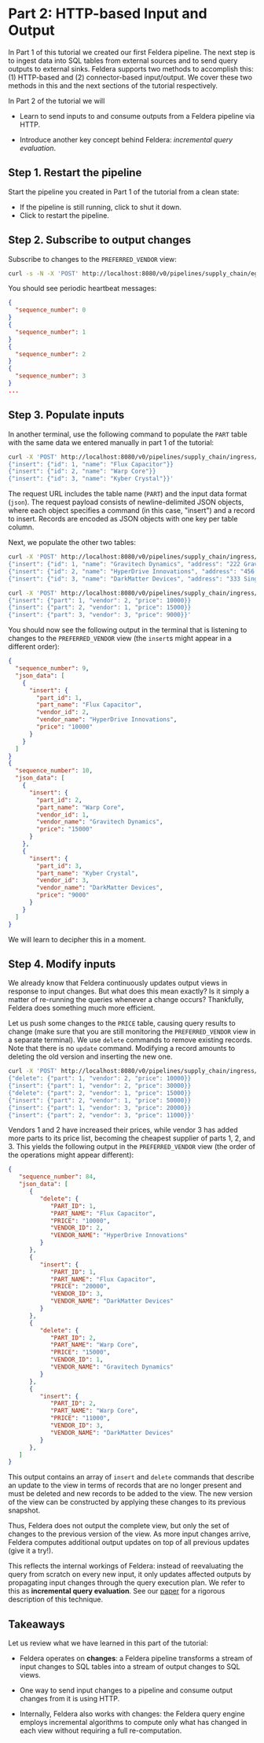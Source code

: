 # Part 2: HTTP-based Input and Output

In Part 1 of this tutorial we created our first Feldera pipeline.
The next step is to ingest data into SQL tables from external sources and to
send query outputs to external sinks.  Feldera supports two methods to
accomplish this: (1) HTTP-based and (2) connector-based input/output.  We cover
these two methods in this and the next sections of the tutorial respectively.

In Part 2 of the tutorial we will

- Learn to send inputs to and consume outputs from a Feldera pipeline via HTTP.

- Introduce another key concept behind Feldera: *incremental query
  evaluation*.

## Step 1. Restart the pipeline

Start the pipeline you created in Part 1 of the tutorial from a clean state:

- If the pipeline is still running, click <icon icon="bx:stop" /> to shut it down.
- Click <icon icon="bx:play" /> to restart the pipeline.

## Step 2. Subscribe to output changes

Subscribe to changes to the `PREFERRED_VENDOR` view:

```bash
curl -s -N -X 'POST' http://localhost:8080/v0/pipelines/supply_chain/egress/PREFERRED_VENDOR?format=json | jq
```

You should see periodic heartbeat messages:

```json
{
  "sequence_number": 0
}
{
  "sequence_number": 1
}
{
  "sequence_number": 2
}
{
  "sequence_number": 3
}
...
```

## Step 3. Populate inputs

In another terminal, use the following command to populate the `PART` table
with the same data we entered manually in part 1 of the tutorial:

```bash
curl -X 'POST' http://localhost:8080/v0/pipelines/supply_chain/ingress/PART?format=json -d '
{"insert": {"id": 1, "name": "Flux Capacitor"}}
{"insert": {"id": 2, "name": "Warp Core"}}
{"insert": {"id": 3, "name": "Kyber Crystal"}}'
```

The request URL includes the table name (`PART`) and the input data format
(`json`).  The request payload consists of newline-delimited JSON objects, where
each object specifies a command (in this case, "insert") and a record to insert.
Records are encoded as JSON objects with one key per table column.

Next, we populate the other two tables:

```bash
curl -X 'POST' http://localhost:8080/v0/pipelines/supply_chain/ingress/VENDOR?format=json -d '
{"insert": {"id": 1, "name": "Gravitech Dynamics", "address": "222 Graviton Lane"}}
{"insert": {"id": 2, "name": "HyperDrive Innovations", "address": "456 Warp Way"}}
{"insert": {"id": 3, "name": "DarkMatter Devices", "address": "333 Singularity Street"}}'

curl -X 'POST' http://localhost:8080/v0/pipelines/supply_chain/ingress/PRICE?format=json -d '
{"insert": {"part": 1, "vendor": 2, "price": 10000}}
{"insert": {"part": 2, "vendor": 1, "price": 15000}}
{"insert": {"part": 3, "vendor": 3, "price": 9000}}'
```

You should now see the following output in the terminal that is
listening to changes to the `PREFERRED_VENDOR` view (the `insert`s
might appear in a different order):

```json
{
  "sequence_number": 9,
  "json_data": [
    {
      "insert": {
        "part_id": 1,
        "part_name": "Flux Capacitor",
        "vendor_id": 2,
        "vendor_name": "HyperDrive Innovations",
        "price": "10000"
      }
    }
  ]
}
{
  "sequence_number": 10,
  "json_data": [
    {
      "insert": {
        "part_id": 2,
        "part_name": "Warp Core",
        "vendor_id": 1,
        "vendor_name": "Gravitech Dynamics",
        "price": "15000"
      }
    },
    {
      "insert": {
        "part_id": 3,
        "part_name": "Kyber Crystal",
        "vendor_id": 3,
        "vendor_name": "DarkMatter Devices",
        "price": "9000"
      }
    }
  ]
}
```

We will learn to decipher this in a moment.

<!-- Meanwhile, you can use the Feldera
Web Console to inspect tables and views (click on the <icon icon="bx:show" />
icon next to a table or view to inspect it). For instance, here is the contents
of the `PREFERRED_VENDOR` view:

![PREFERRED_VENDOR](preferred-vendor1.png) -->

## Step 4. Modify inputs

We already know that Feldera continuously updates output views in response to
input changes.  But what does this mean exactly?  Is it simply a matter of
re-running the queries whenever a change occurs?  Thankfully, Feldera does
something much more efficient.

Let us push some changes to the `PRICE` table, causing query results to change
(make sure that you are still monitoring the `PREFERRED_VENDOR` view in a
separate terminal).  We use `delete` commands to remove existing records.  Note
that there is no `update` command.  Modifying a record amounts to deleting the
old version and inserting the new one.

```bash
curl -X 'POST' http://localhost:8080/v0/pipelines/supply_chain/ingress/PRICE?format=json -d '
{"delete": {"part": 1, "vendor": 2, "price": 10000}}
{"insert": {"part": 1, "vendor": 2, "price": 30000}}
{"delete": {"part": 2, "vendor": 1, "price": 15000}}
{"insert": {"part": 2, "vendor": 1, "price": 50000}}
{"insert": {"part": 1, "vendor": 3, "price": 20000}}
{"insert": {"part": 2, "vendor": 3, "price": 11000}}'
```

Vendors 1 and 2 have increased their prices, while vendor 3 has added
more parts to its price list, becoming the cheapest supplier of parts
1, 2, and 3.  This yields the following output in the
`PREFERRED_VENDOR` view (the order of the operations might appear
different):

```json
{
   "sequence_number": 84,
   "json_data": [
      {
         "delete": {
            "PART_ID": 1,
            "PART_NAME": "Flux Capacitor",
            "PRICE": "10000",
            "VENDOR_ID": 2,
            "VENDOR_NAME": "HyperDrive Innovations"
         }
      },
      {
         "insert": {
            "PART_ID": 1,
            "PART_NAME": "Flux Capacitor",
            "PRICE": "20000",
            "VENDOR_ID": 3,
            "VENDOR_NAME": "DarkMatter Devices"
         }
      },
      {
         "delete": {
            "PART_ID": 2,
            "PART_NAME": "Warp Core",
            "PRICE": "15000",
            "VENDOR_ID": 1,
            "VENDOR_NAME": "Gravitech Dynamics"
         }
      },
      {
         "insert": {
            "PART_ID": 2,
            "PART_NAME": "Warp Core",
            "PRICE": "11000",
            "VENDOR_ID": 3,
            "VENDOR_NAME": "DarkMatter Devices"
         }
      },
   ]
}
```

This output contains an array of `insert` and `delete` commands that describe an update
to the view in terms of records that are no longer present and must be deleted
and new records to be added to the view.  The new version of the view can be
constructed by applying these changes to its previous snapshot.

Thus, Feldera does not output the complete view, but only the set of changes to
the previous version of the view.  As more input changes arrive, Feldera
computes additional output updates on top of all previous updates (give it a
try!).

This reflects the internal workings of Feldera: instead of reevaluating the
query from scratch on every new input, it only updates affected outputs by
propagating input changes through the query execution plan.  We refer to this as
**incremental query evaluation**.  See our [paper](https://docs.feldera.com/vldb23.pdf) for a rigorous
description of this technique.

## Takeaways

Let us review what we have learned in this part of the tutorial:

- Feldera operates on **changes**: a Feldera pipeline transforms a stream of
  input changes to SQL tables into a stream of output changes to SQL views.

- One way to send input changes to a pipeline and consume output changes from it
  is using HTTP.

- Internally, Feldera also works with changes: the Feldera query engine employs
  incremental algorithms to compute only what has changed in each view without
  requiring a full re-computation.
